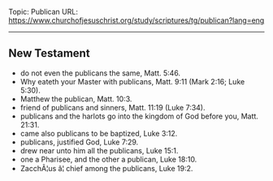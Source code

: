 Topic: Publican
URL: https://www.churchofjesuschrist.org/study/scriptures/tg/publican?lang=eng

---

## New Testament

- do not even the publicans the same, Matt. 5:46.
- Why eateth your Master with publicans, Matt. 9:11 (Mark 2:16; Luke 5:30).
- Matthew the publican, Matt. 10:3.
- friend of publicans and sinners, Matt. 11:19 (Luke 7:34).
- publicans and the harlots go into the kingdom of God before you, Matt. 21:31.
- came also publicans to be baptized, Luke 3:12.
- publicans, justified God, Luke 7:29.
- drew near unto him all the publicans, Luke 15:1.
- one a Pharisee, and the other a publican, Luke 18:10.
- ZacchÃ¦us â¦ chief among the publicans, Luke 19:2.

